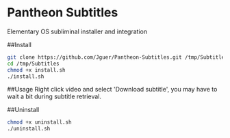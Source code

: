 # Pantheon Subtitles
Elementary OS subliminal installer and integration



##Install
```sh
git clone https://github.com/Jguer/Pantheon-Subtitles.git /tmp/Subtitles
cd /tmp/Subtitles
chmod +x install.sh
./install.sh
```

##Usage
Right click video and select 'Download subtitle', you may have to wait a bit during subtitle retrieval. 

##Uninstall
```sh
chmod +x uninstall.sh
./uninstall.sh
```
